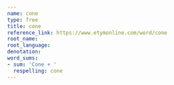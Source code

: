 ```yaml
---
name: cone
type: free
title: cone
reference_link: https://www.etymonline.com/word/cone
root_name: 
root_language: 
denotation: 
word_sums:
- sum: 'Cone + '
  respelling: cone
---
```

